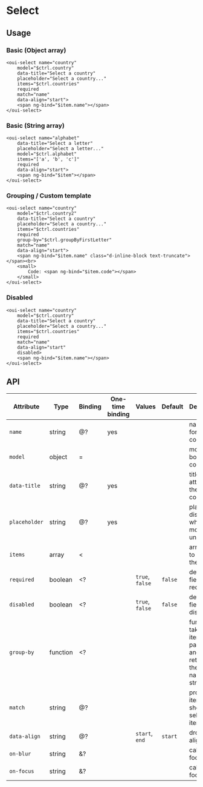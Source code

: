 # Select

<component-status cx-design="complete" ux="rc"></component-status>

## Usage

### Basic (Object array)

```html:preview
<oui-select name="country"
    model="$ctrl.country"
    data-title="Select a country"
    placeholder="Select a country..."
    items="$ctrl.countries"
    required
    match="name"
    data-align="start">
    <span ng-bind="$item.name"></span>
</oui-select>
```

### Basic (String array)

```html:preview
<oui-select name="alphabet"
    data-title="Select a letter"
    placeholder="Select a letter..."
    model="$ctrl.alphabet"
    items="['a', 'b', 'c']"
    required
    data-align="start">
    <span ng-bind="$item"></span>
</oui-select>
```

### Grouping / Custom template

```html:preview
<oui-select name="country"
    model="$ctrl.country2"
    data-title="Select a country"
    placeholder="Select a country..."
    items="$ctrl.countries"
    required
    group-by="$ctrl.groupByFirstLetter"
    match="name"
    data-align="start">
    <span ng-bind="$item.name" class="d-inline-block text-truncate"></span><br>
    <small>
        Code: <span ng-bind="$item.code"></span>
    </small>
</oui-select>
```

### Disabled

```html:preview
<oui-select name="country"
    model="$ctrl.country"
    data-title="Select a country"
    placeholder="Select a country..."
    items="$ctrl.countries"
    required
    match="name"
    data-align="start"
    disabled>
    <span ng-bind="$item.name"></span>
</oui-select>
```

## API

| Attribute         | Type                    | Binding | One-time binding | Values                    | Default             | Description                                       |
| ----              | ----                    | ----    | ----             | ----                      | ----                | ----                                              |
| `name`            | string                  | @?      | yes              |                           |                     | name of the form component                        |
| `model`           | object                  | =       |                  |                           |                     | model bound to component                          |
| `data-title`      | string                  | @?      | yes              |                           |                     | title attribute of the component                  |
| `placeholder`     | string                  | @?      | yes              |                           |                     | placeholder displayed when model is undefined     |
| `items`           | array                   | <       |                  |                           |                     | array used to populate the list                   |
| `required`        | boolean                 | <?      |                  | `true`, `false`           | `false`             | define if the field is required                   |
| `disabled`        | boolean                 | <?      |                  | `true`, `false`           | `false`             | define if the field is disabled                   |
| `group-by`        | function                | <?      |                  |                           |                     | function taking an item as parameter and returning the group name as as string                   |
| `match`           | string                  | @?      |                  |                           |                     | property of item to show as selected item         |
| `data-align`      | string                  | @?      |                  | `start`, `end`            | `start`             | dropdown alignment                                |
| `on-blur`         | string                  | &?      |                  |                           |                     | called focus is lost                              |
| `on-focus`        | string                  | &?      |                  |                           |                     | called on focus                                   |

